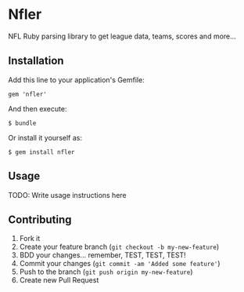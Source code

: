 # Nfler

NFL Ruby parsing library to get league data, teams, scores and more...

## Installation

Add this line to your application's Gemfile:

    gem 'nfler'

And then execute:

    $ bundle

Or install it yourself as:

    $ gem install nfler

## Usage

TODO: Write usage instructions here

## Contributing

1. Fork it
2. Create your feature branch (`git checkout -b my-new-feature`)
3. BDD your changes... remember, TEST, TEST, TEST!
4. Commit your changes (`git commit -am 'Added some feature'`)
5. Push to the branch (`git push origin my-new-feature`)
6. Create new Pull Request
